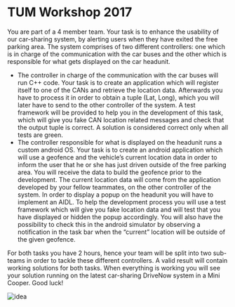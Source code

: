 # TUM Workshop 2017

You are part of a 4 member team. Your task is to enhance the usability of our car-sharing system, by alerting users when they have exited the free parking area. The system comprises of two different controllers: one which is in charge of the communication with the car buses and the other which is responsible for what gets displayed on the car headunit.

- The controller in charge of the communication with the car buses will run C++ code. Your task is to create an application which will register itself to one of the CANs and retrieve the location data. Afterwards you have to process it in order to obtain a tuple (Lat, Long), which you will later have to send to the other controller of the system. A test framework will be provided to help you in the development of this task, which will give you fake CAN location related messages and check that the output tuple is correct. A solution is considered correct only when all tests are green.
- The controller responsible for what is displayed on the headunit runs a custom android OS. Your task is to create an android application which will use a geofence and the vehicle’s current location data in order to inform the user that he or she has just driven outside of the free parking area. You will receive the data to build the geofence prior to the development. The current
location data will come from the application developed by your fellow teammates, on the other controller of the system. In order to display a popup on the headunit you will have to implement an AIDL. To help the development process you will use a test framework which will give you fake location data and will test that you have displayed or hidden the popup accordingly. You will also have the possibility to check this in the android simulator by observing a notification in the task bar when the “current” location will be outside of the given geofence.

For both tasks you have 2 hours, hence your team will be split into two sub-teams in order to tackle these different controllers. A valid result will contain working solutions for both tasks. When everything is working you will see your solution running on the latest car-sharing DriveNow system in a Mini Cooper. Good luck!

![idea](https://raw.githubusercontent.com/esrlabs/TUM/master/idea.png)
